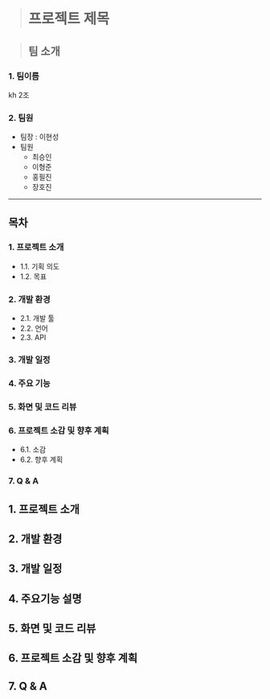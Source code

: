 ># 프로젝트 제목

>## 팀 소개

### 1. 팀이름
kh 2조  
### 2. 팀원
- 팀장 : 이현성
- 팀원 
  - 최승인
  - 이형준
  - 홍필진
  - 장호진
---
<h2>목차</h2>
<h3>1. 프로젝트 소개</h3>
<ul>
  <li>1.1. 기획 의도</li>
  <li>1.2. 목표</li>
</ul>
<h3>2. 개발 환경</h3>
<ul>
  <li>2.1. 개발 툴</li>
  <li>2.2. 언어</li>
  <li>2.3. API</li>
</ul>
<h3>3. 개발 일정</h3>
<h3>4. 주요 기능</h3>
<h3>5. 화면 및 코드 리뷰</h3>
<h3>6. 프로젝트 소감 및 향후 계획</h3>
<ul>
  <li>6.1. 소감</li>
  <li>6.2. 향후 계획</li>
</ul>
<h3>7. Q & A</h3>


## 1. 프로젝트 소개

## 2. 개발 환경

## 3. 개발 일정

## 4. 주요기능 설명

## 5. 화면 및 코드 리뷰

## 6. 프로젝트 소감 및 향후 계획

## 7. Q & A






